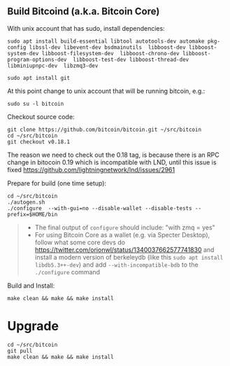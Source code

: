 ## Build Bitcoind (a.k.a. Bitcoin Core)

With unix account that has sudo, install dependencies:
```
sudo apt install build-essential libtool autotools-dev automake pkg-config libssl-dev libevent-dev bsdmainutils  libboost-dev libboost-system-dev libboost-filesystem-dev  libboost-chrono-dev libboost-program-options-dev  libboost-test-dev libboost-thread-dev  libminiupnpc-dev  libzmq3-dev 

sudo apt install git
```

At this point change to unix account that will be running bitcoin, e.g.:
```
sudo su -l bitcoin
```

Checkout source code:
```
git clone https://github.com/bitcoin/bitcoin.git ~/src/bitcoin
cd ~/src/bitcoin
git checkout v0.18.1
```
The reason we need to check out the 0.18 tag, is because there is an RPC change in bitocoin 0.19 which is incompatible with LND, until this issue is fixed https://github.com/lightningnetwork/lnd/issues/2961

Prepare for build (one time setup):
```
cd ~/src/bitcoin
./autogen.sh
./configure  --with-gui=no --disable-wallet --disable-tests --prefix=$HOME/bin 
```
> - The final output of `configure` should include:   "with zmq  = yes"
> - For using Bitcoin Core as a wallet (e.g. via Specter Desktop), follow what some core devs do https://twitter.com/orionwl/status/1340037662577741830 and install a modern version of berkeleydb (like this `sudo apt install libdb5.3++-dev`) and add `--with-incompatible-bdb` to the `./configure` command

Build and Install:
```
make clean && make && make install
```

# Upgrade
```
cd ~/src/bitcoin
git pull
make clean && make && make install
```
